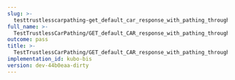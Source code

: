 ```yaml
---
slug: >-
  testtrustlesscarpathing-get_default_car_response_with_pathing_through_unixfs_directory_(format-car)-header_x-content-type-options
full_name: >-
  TestTrustlessCarPathing/GET_default_CAR_response_with_pathing_through_UnixFS_Directory_(format=car)/Header_X-Content-Type-Options
outcome: pass
title: >-
  TestTrustlessCarPathing/GET_default_CAR_response_with_pathing_through_UnixFS_Directory_(format=car)/Header_X-Content-Type-Options
implementation_id: kubo-bis
version: dev-44b0eaa-dirty
---
```


